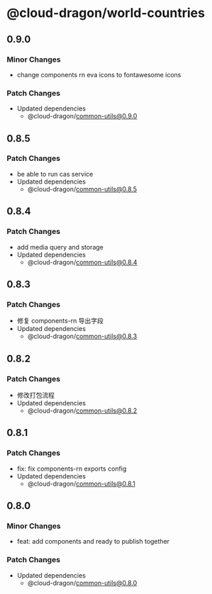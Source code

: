 # @cloud-dragon/world-countries

## 0.9.0

### Minor Changes

- change components rn eva icons to fontawesome icons

### Patch Changes

- Updated dependencies
  - @cloud-dragon/common-utils@0.9.0

## 0.8.5

### Patch Changes

- be able to run cas service
- Updated dependencies
  - @cloud-dragon/common-utils@0.8.5

## 0.8.4

### Patch Changes

- add media query and storage
- Updated dependencies
  - @cloud-dragon/common-utils@0.8.4

## 0.8.3

### Patch Changes

- 修复 components-rn 导出字段
- Updated dependencies
  - @cloud-dragon/common-utils@0.8.3

## 0.8.2

### Patch Changes

- 修改打包流程
- Updated dependencies
  - @cloud-dragon/common-utils@0.8.2

## 0.8.1

### Patch Changes

- fix: fix components-rn exports config
- Updated dependencies
  - @cloud-dragon/common-utils@0.8.1

## 0.8.0

### Minor Changes

- feat: add components and ready to publish together

### Patch Changes

- Updated dependencies
  - @cloud-dragon/common-utils@0.8.0
